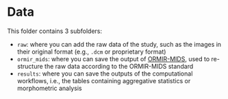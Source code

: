 # Data

This folder contains 3 subfolders:

- `raw`: where you can add the raw data of the study, such as the images in their original format (e.g., `.dcm` or proprietary format)
- `ormir_mids`: where you can save the output of [ORMIR-MIDS](https://ormir-mids.github.io/), used to re-structure the raw data according to the ORMIR-MIDS standard
- `results`: where you can save the outputs of the computational workflows, i.e., the tables containing aggregative statistics or morphometric analysis